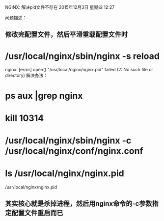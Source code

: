 NGINX: 解决pid文件不存在
2015年12月3日 星期四
12:27
 
问题描述：
## 修改完配置文件，然后平滑重载配置文件时
# /usr/local/nginx/sbin/nginx -s reload
nginx: [error] open() "/usr/local/nginx/nginx.pid" failed (2: No such file or directory)
解决办法：
# ps aux |grep nginx
# kill 10314
# /usr/local/nginx/sbin/nginx -c /usr/local/nginx/conf/nginx.conf
# ls /usr/local/nginx/nginx.pid
/usr/local/nginx/nginx.pid
 
## 其实核心就是杀掉进程，然后用nginx命令的-c参数指定配置文件重启而已

